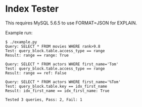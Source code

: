 Index Tester
============

This requires MySQL 5.6.5 to use FORMAT=JSON for EXPLAIN. 

Example run:

	$ ./example.py 
	Query: SELECT * FROM movies WHERE rank>9.8
	Test: query_block.table.access_type == range
	Result: range == range: True
	
	Query: SELECT * FROM actors WHERE first_name='Tom'
	Test: query_block.table.access_type == range
	Result: range == ref: False
	
	Query: SELECT * FROM actors WHERE first_name='%Tom'
	Test: query_block.table.key == idx_first_name
	Result: idx_first_name == idx_first_name: True
	
	Tested 3 queries, Pass: 2, Fail: 1
